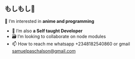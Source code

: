 ## もしもし👋

👀 I’m interested in **anime and programming**
- 🌱 I’m also **a Self taught Developer**
- 🗃️ I’m looking to collaborate on node modules
- 📫 How to reach me whatsapp +2348182540860 or gmail samuelpaschalson@gmail.com


<!---
SamuelPaschalson/SamuelPaschalson is a ✨ special ✨ repository because its `README.md` (this file) appears on your GitHub profile.
You can click the Preview link to take a look at your changes.
--->

